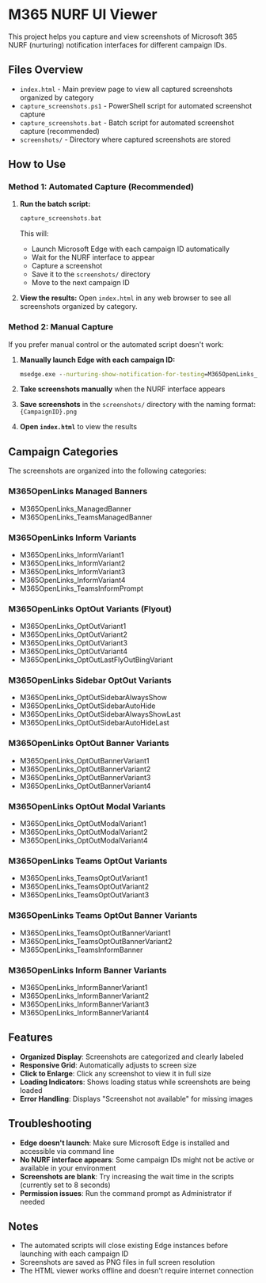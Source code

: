 # M365 NURF UI Viewer

This project helps you capture and view screenshots of Microsoft 365 NURF (nurturing) notification interfaces for different campaign IDs.

## Files Overview

- `index.html` - Main preview page to view all captured screenshots organized by category
- `capture_screenshots.ps1` - PowerShell script for automated screenshot capture
- `capture_screenshots.bat` - Batch script for automated screenshot capture (recommended)
- `screenshots/` - Directory where captured screenshots are stored

## How to Use

### Method 1: Automated Capture (Recommended)

1. **Run the batch script:**
   ```cmd
   capture_screenshots.bat
   ```
   
   This will:
   - Launch Microsoft Edge with each campaign ID automatically
   - Wait for the NURF interface to appear
   - Capture a screenshot
   - Save it to the `screenshots/` directory
   - Move to the next campaign ID

2. **View the results:**
   Open `index.html` in any web browser to see all screenshots organized by category.

### Method 2: Manual Capture

If you prefer manual control or the automated script doesn't work:

1. **Manually launch Edge with each campaign ID:**
   ```cmd
   msedge.exe --nurturing-show-notification-for-testing=M365OpenLinks_ManagedBanner
   ```

2. **Take screenshots manually** when the NURF interface appears

3. **Save screenshots** in the `screenshots/` directory with the naming format: `{CampaignID}.png`

4. **Open `index.html`** to view the results

## Campaign Categories

The screenshots are organized into the following categories:

### M365OpenLinks Managed Banners
- M365OpenLinks_ManagedBanner
- M365OpenLinks_TeamsManagedBanner

### M365OpenLinks Inform Variants
- M365OpenLinks_InformVariant1
- M365OpenLinks_InformVariant2
- M365OpenLinks_InformVariant3
- M365OpenLinks_InformVariant4
- M365OpenLinks_TeamsInformPrompt

### M365OpenLinks OptOut Variants (Flyout)
- M365OpenLinks_OptOutVariant1
- M365OpenLinks_OptOutVariant2
- M365OpenLinks_OptOutVariant3
- M365OpenLinks_OptOutVariant4
- M365OpenLinks_OptOutLastFlyOutBingVariant

### M365OpenLinks Sidebar OptOut Variants
- M365OpenLinks_OptOutSidebarAlwaysShow
- M365OpenLinks_OptOutSidebarAutoHide
- M365OpenLinks_OptOutSidebarAlwaysShowLast
- M365OpenLinks_OptOutSidebarAutoHideLast

### M365OpenLinks OptOut Banner Variants
- M365OpenLinks_OptOutBannerVariant1
- M365OpenLinks_OptOutBannerVariant2
- M365OpenLinks_OptOutBannerVariant3
- M365OpenLinks_OptOutBannerVariant4

### M365OpenLinks OptOut Modal Variants
- M365OpenLinks_OptOutModalVariant1
- M365OpenLinks_OptOutModalVariant2
- M365OpenLinks_OptOutModalVariant4

### M365OpenLinks Teams OptOut Variants
- M365OpenLinks_TeamsOptOutVariant1
- M365OpenLinks_TeamsOptOutVariant2
- M365OpenLinks_TeamsOptOutVariant3

### M365OpenLinks Teams OptOut Banner Variants
- M365OpenLinks_TeamsOptOutBannerVariant1
- M365OpenLinks_TeamsOptOutBannerVariant2
- M365OpenLinks_TeamsInformBanner

### M365OpenLinks Inform Banner Variants
- M365OpenLinks_InformBannerVariant1
- M365OpenLinks_InformBannerVariant2
- M365OpenLinks_InformBannerVariant3
- M365OpenLinks_InformBannerVariant4

## Features

- **Organized Display**: Screenshots are categorized and clearly labeled
- **Responsive Grid**: Automatically adjusts to screen size
- **Click to Enlarge**: Click any screenshot to view it in full size
- **Loading Indicators**: Shows loading status while screenshots are being loaded
- **Error Handling**: Displays "Screenshot not available" for missing images

## Troubleshooting

- **Edge doesn't launch**: Make sure Microsoft Edge is installed and accessible via command line
- **No NURF interface appears**: Some campaign IDs might not be active or available in your environment
- **Screenshots are blank**: Try increasing the wait time in the scripts (currently set to 8 seconds)
- **Permission issues**: Run the command prompt as Administrator if needed

## Notes

- The automated scripts will close existing Edge instances before launching with each campaign ID
- Screenshots are saved as PNG files in full screen resolution
- The HTML viewer works offline and doesn't require internet connection